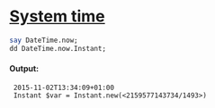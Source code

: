 [1]: https://rosettacode.org/wiki/System_time

# [System time][1]

```perl
say DateTime.now;
dd DateTime.now.Instant;
```

#### Output:
```
 2015-11-02T13:34:09+01:00
 Instant $var = Instant.new(<2159577143734/1493>)
```